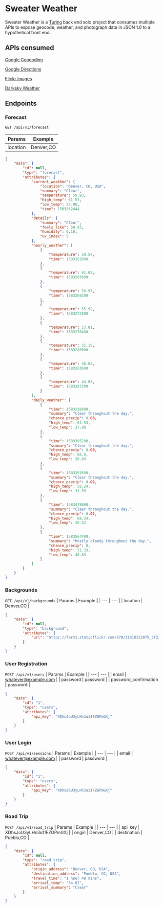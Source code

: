 # Sweater Weather
Sweater Weather is a [Turing](https://turing.io/) back end solo project that consumes multiple APIs to expose geocode, weather, and photograph data in JSON 1.0 to a hypothetical front end.

## APIs consumed
[Google Geocoding](https://developers.google.com/maps/documentation/geocoding/intro)

[Google Directions](https://developers.google.com/maps/documentation/directions/intro)

[Flickr Images](https://www.flickr.com/services/developer/api/)

[Darksky Weather](https://darksky.net/dev)

## Endpoints

### Forecast
`GET /api/v1/forecast`

| Params | Example |
| --- | --- |
| location | Denver,CO |

```JSON
{
    "data": {
        "id": null,
        "type": "forecast",
        "attributes": {
            "current_weather": {
                "location": "Denver, CO, USA",
                "summary": "Clear",
                "temperature": 59.93,
                "high_temp": 61.53,
                "low_temp": 27.08,
                "time": 1583262444
            },
            "details": {
                "summary": "Clear",
                "feels_like": 59.93,
                "humidity": 0.18,
                "uv_index": 5
            },
            "hourly_weather": [
                {
                    "temperature": 59.57,
                    "time": 1583262000
                },
                {
                    "temperature": 61.02,
                    "time": 1583265600
                },
                {
                    "temperature": 58.97,
                    "time": 1583269200
                },
                {
                    "temperature": 55.92,
                    "time": 1583272800
                },
                {
                    "temperature": 53.81,
                    "time": 1583276400
                },
                {
                    "temperature": 51.15,
                    "time": 1583280000
                },
                {
                    "temperature": 48.02,
                    "time": 1583283600
                },
                {
                    "temperature": 44.03,
                    "time": 1583287200
                }
            ],
            "daily_weather": [
                {
                    "time": 1583218800,
                    "summary": "Clear throughout the day.",
                    "chance_precip": 0.03,
                    "high_temp": 61.53,
                    "low_temp": 27.08
                },
                {
                    "time": 1583305200,
                    "summary": "Clear throughout the day.",
                    "chance_precip": 0.03,
                    "high_temp": 60.8,
                    "low_temp": 30.89
                },
                {
                    "time": 1583391600,
                    "summary": "Clear throughout the day.",
                    "chance_precip": 0.02,
                    "high_temp": 58.24,
                    "low_temp": 31.58
                },
                {
                    "time": 1583478000,
                    "summary": "Clear throughout the day.",
                    "chance_precip": 0.02,
                    "high_temp": 68.34,
                    "low_temp": 38.52
                },
                {
                    "time": 1583564400,
                    "summary": "Mostly cloudy throughout the day.",
                    "chance_precip": 0,
                    "high_temp": 71.33,
                    "low_temp": 40.83
                }
            ]
        }
    }
}
```

### Backgrounds
`GET /api/v1/backgrounds`
| Params | Example |
| --- | --- |
| location | Denver,CO |

```JSON
{
    "data": {
        "id": null,
        "type": "background",
        "attributes": {
            "url": "https://farm1.staticflickr.com/570/31810353975_5f23b6d77a.jpg"
        }
    }
}
```

### User Registration
`POST /api/v1/users`
| Params | Example |
| --- | --- |
| email | whatever@example.com |
| password | password |
| password_confirmation | password |

```JSON
{
    "data": {
        "id": "1",
        "type": "users",
        "attributes": {
            "api_key": "XDhsJoU3yLHn3u11FZGPmGXj"
        }
    }
}
```

### User Login
`POST /api/v1/sessions`
| Params | Example |
| --- | --- |
| email | whatever@example.com |
| password | password |

```JSON
{
    "data": {
        "id": "1",
        "type": "users",
        "attributes": {
            "api_key": "XDhsJoU3yLHn3u11FZGPmGXj"
        }
    }
}
```

### Road Trip
`POST /api/v1/road_trip`
| Params | Example |
| --- | --- |
| api_key | XDhsJoU3yLHn3u11FZGPmGXj |
| origin | Denver,CO |
| destination | Pueblo,CO |

```JSON
{
    "data": {
        "id": null,
        "type": "road_trip",
        "attributes": {
            "origin_address": "Denver, CO, USA",
            "destination_address": "Pueblo, CO, USA",
            "travel_time": "1 hour 48 mins",
            "arrival_temp": "34.87",
            "arrival_summary": "Clear"
        }
    }
}
```